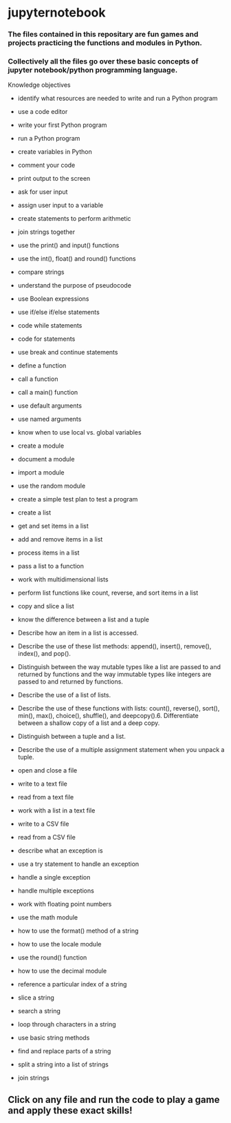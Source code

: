 # jupyternotebook

### The files contained in this repositary are fun games and projects practicing the functions and modules in Python.

### Collectively all the files go over these basic concepts of jupyter notebook/python programming language.

Knowledge objectives
- identify what resources are needed to write and run a Python program
- use a code editor
- write your first Python program
- run a Python program
- create variables in Python
- comment your code
- print output to the screen
- ask for user input
- assign user input to a variable

- create statements to perform arithmetic 
- join strings together
- use the print() and input() functions
- use the int(), float() and round() functions
- compare strings
- understand the purpose of pseudocode
- use Boolean expressions
- use if/else if/else statements
- code while statements
- code for statements
- use break and continue statements

- define a function
- call a function
- call a main() function
- use default arguments
- use named arguments
- know when to use local vs. global variables
- create a module
- document a module
- import a module
- use the random module

- create a simple test plan to test a program
- create a list 
- get and set items in a list
- add and remove items in a list
- process items in a list
- pass a list to a function
- work with multidimensional lists
- perform list functions like count, reverse, and sort items in a list
- copy and slice a list
- know the difference between a list and a tuple

- Describe how an item in a list is accessed.
- Describe the use of these list methods: append(), insert(), remove(), index(), and pop().
- Distinguish between the way mutable types like a list are passed to and returned by functions and the way immutable types like integers are passed to and returned by functions.
- Describe the use of a list of lists.
- Describe the use of these functions with lists: count(), reverse(),
sort(), min(), max(), choice(), shuffle(), and deepcopy().6. Differentiate between a shallow copy of a list and a deep copy.
- Distinguish between a tuple and a list.
- Describe the use of a multiple assignment statement when you unpack a tuple.

- open and close a file
- write to a text file
- read from a text file
- work with a list in a text file
- write to a CSV file
- read from a CSV file
- describe what an exception is
- use a try statement to handle an exception
- handle a single exception
- handle multiple exceptions

- work with floating point numbers
- use the math module
- how to use the format() method of a string
- how to use the locale module
- use the round() function
- how to use the decimal module
- reference a particular index of a string
- slice a string
- search a string
- loop through characters in a string
- use basic string methods
- find and replace parts of a string
- split a string into a list of strings
- join strings

## Click on any file and run the code to play a game and apply these exact skills!